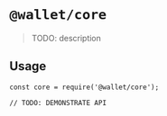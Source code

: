 # `@wallet/core`

> TODO: description

## Usage

```
const core = require('@wallet/core');

// TODO: DEMONSTRATE API
```
